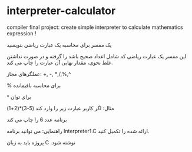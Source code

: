 # interpreter-calculator
compiler final project: create simple interpreter to calculate mathematics expression !

یک مفسر برای محاسبه یک عبارت ریاضی بنویسید

این مفسر یک عبارت ریاضی که شامل اعداد صحیح باشد را گرفنه و در صورت نداشتن غلط نحوی، مقدار نهایی آن عبارت را چاپ می کند.

عملگرهای مجاز: +, -, *,/,%,^

% برای محاسبه باقیمانده

^ برای توان

مثال: اگر کاربر عبارت زیر را وارد کند
(5-3)*(2+1)

برنامه عدد 6 را چاپ می کند

راهنمایی: می توانید برنامه 
Interpreter1.C
ارائه شده را تکمیل کنید.

پروژه باید به زبان 
C
.نوشته شود
